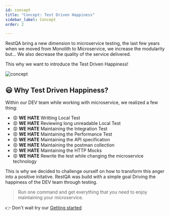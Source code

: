 ```yaml
---
id: concept
title: "Concept: Test Driven Happiness"
sidebar_label: Concept
order: 2

---
```


RestQA bring a new dimension to microservice testing, the last few years when we moved from Monolith to Microservice, we increase the modularity but... We also decrease the quality of the service delivered.

This why we want to introduce the Test Driven Happiness!

![concept](./images/documentation/concept.png)


## 😃 Why Test Driven Happiness?

Within our DEV team while working with microservice, we realized a few thing:

- 😡 **WE HATE** Writting Local Test
- 😡 **WE HATE** Reviewing long unreadable Local Test
- 😡 **WE HATE** Maintaining the Integration Test
- 😡 **WE HATE** Maintaining the Performance Test
- 😡 **WE HATE** Maintaining the API specification
- 😡 **WE HATE** Maintaining the postman collection
- 😡 **WE HATE** Maintaining the HTTP Mocks
- 😡 **WE HATE** Rewrite the test while changing the microservice technology

This is why we decided to challenge ourself on how to transform this anger into a positive initative.
RestQA was build with a simple goal Driving the happiness of the DEV team through testing.


> Run one command and get everything that you need to enjoy maintaining your microservice.


👉 Don't wait try our [Getting started](#/documentation/getting-started)

